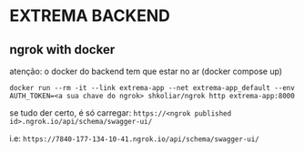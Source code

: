 # EXTREMA BACKEND

## ngrok with docker

atenção: o docker do backend tem que estar no ar (docker compose up)

```
docker run --rm -it --link extrema-app --net extrema-app_default --env AUTH_TOKEN=<a sua chave do ngrok> shkoliar/ngrok http extrema-app:8000
```

se tudo der certo, é só carregar:
`https://<ngrok published id>.ngrok.io/api/schema/swagger-ui/`

i.e:
`https://7840-177-134-10-41.ngrok.io/api/schema/swagger-ui/`
